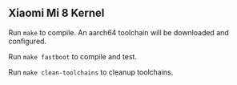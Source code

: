 ## Xiaomi Mi 8 Kernel

Run `make` to compile. An aarch64 toolchain will be downloaded and configured.

Run `make fastboot` to compile and test.

Run `make clean-toolchains` to cleanup toolchains.

